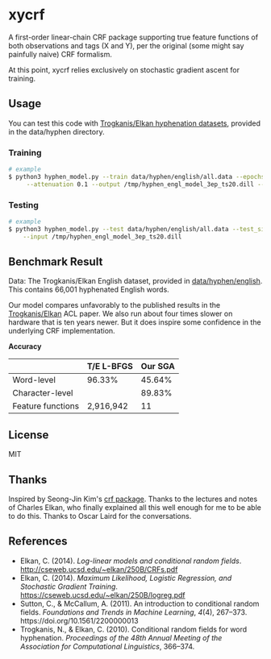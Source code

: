 # xycrf
A first-order linear-chain CRF package supporting true feature functions of both observations and tags (X and Y),
per the original (some might say painfully naive) CRF formalism.

At this point, xycrf relies exclusively on stochastic gradient ascent for training.


## Usage
 
You can test this code with [Trogkanis/Elkan hyphenation datasets](https://cseweb.ucsd.edu/~elkan/hyphenation/),
provided in the data/hyphen directory.

### Training
```sh
# example
$ python3 hyphen_model.py --train data/hyphen/english/all.data --epochs 3 --rate 0.2 \
     --attenuation 0.1 --output /tmp/hyphen_engl_model_3ep_ts20.dill --test_size 0.20
```

### Testing

```sh
# example
$ python3 hyphen_model.py --test data/hyphen/english/all.data --test_size 0.20 \
    --input /tmp/hyphen_engl_model_3ep_ts20.dill
```

## Benchmark Result

Data: The Trogkanis/Elkan English dataset, provided in [data/hyphen/english](https://github.com/dvdrndlph/xycrf/data/hyphen/english).
This contains 66,001 hyphenated English words. 

Our model compares unfavorably to the published results in
the [Trogkanis/Elkan](https://aclanthology.org/P10-1038/) ACL paper. We also run about four times slower on hardware
that is ten years newer. But it does inspire some confidence in the underlying CRF implementation.

**Accuracy**

|                   | T/E L-BFGS | Our SGA |
|-------------------|------------|---------|
| Word-level        | 96.33%     | 45.64%  |
| Character-level   |            | 89.83%  |
| Feature functions | 2,916,942  | 11      |


## License
MIT

## Thanks
Inspired by Seong-Jin Kim's [crf package](https://github.com/lancifollia/crf).
Thanks to the lectures and notes of Charles Elkan, who finally explained all this well enough
for me to be able to do this. Thanks to Oscar Laird for the conversations.

## References
- Elkan, C. (2014). <i>Log-linear models and conditional random fields</i>. http://cseweb.ucsd.edu/~elkan/250B/CRFs.pdf
- Elkan, C. (2014). <i>Maximum Likelihood, Logistic Regression, and Stochastic Gradient Training</i>. https://cseweb.ucsd.edu/~elkan/250B/logreg.pdf
- <div class="csl-entry">Sutton, C., &#38; McCallum, A. (2011). An introduction to conditional random fields. <i>Foundations and Trends in Machine Learning</i>, <i>4</i>(4), 267–373. https://doi.org/10.1561/2200000013</div> 
- Trogkanis, N., &#38; Elkan, C. (2010). Conditional random fields for word hyphenation. <i>Proceedings of the 48th Annual Meeting of the Association for Computational Linguistics</i>, 366–374.